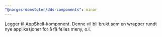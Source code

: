 ```yaml
---
"@norges-domstoler/dds-components": minor
---
```


Legger til AppShell-komponent. Denne vil bli brukt som en wrapper rundt nye applikasjoner for å få felles meny, o.l.
